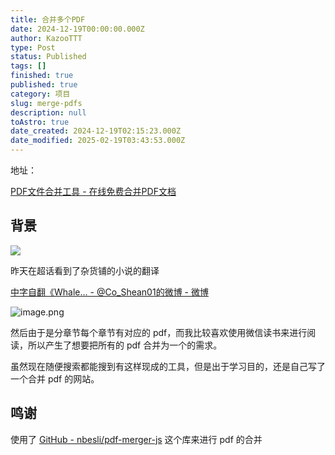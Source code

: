 ```yaml
---
title: 合并多个PDF
date: 2024-12-19T00:00:00.000Z
author: KazooTTT
type: Post
status: Published
tags: []
finished: true
published: true
category: 项目
slug: merge-pdfs
description: null
toAstro: true
date_created: 2024-12-19T02:15:23.000Z
date_modified: 2025-02-19T03:43:53.000Z
---
```


地址：

[PDF文件合并工具 - 在线免费合并PDF文档](<https://pdf.kazoottt.top/>)

## 背景

<img src="https://pictures.kazoottt.top/2024/12/20241219-451b26c6ab1c95bfe072e356579ce4af.png"/>

昨天在超话看到了杂货铺的小说的翻译

[中字自翻《Whale... - @Co_Shean01的微博 - 微博](<https://weibo.com/6515676456/P4RZHdySF#comment>)

![image.png](<https://pictures.kazoottt.top/2024/12/20241219-e086ea78a460bd093313ad11e4c223ba.png>)

然后由于是分章节每个章节有对应的 pdf，而我比较喜欢使用微信读书来进行阅读，所以产生了想要把所有的 pdf 合并为一个的需求。

虽然现在随便搜索都能搜到有这样现成的工具，但是出于学习目的，还是自己写了一个合并 pdf 的网站。

## 鸣谢

使用了 [GitHub - nbesli/pdf-merger-js](<https://github.com/nbesli/pdf-merger-js>) 这个库来进行 pdf 的合并
